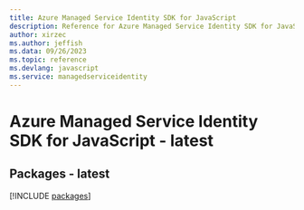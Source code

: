 ```yaml
---
title: Azure Managed Service Identity SDK for JavaScript
description: Reference for Azure Managed Service Identity SDK for JavaScript
author: xirzec
ms.author: jeffish
ms.data: 09/26/2023
ms.topic: reference
ms.devlang: javascript
ms.service: managedserviceidentity
---
```

# Azure Managed Service Identity SDK for JavaScript - latest
## Packages - latest
[!INCLUDE [packages](managed-service-identity-index.md)]